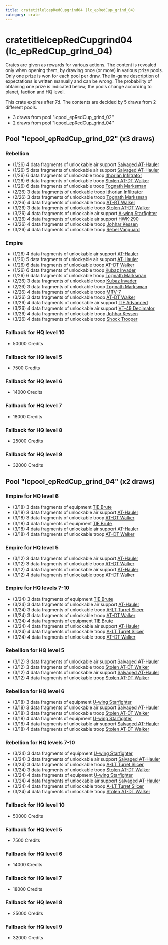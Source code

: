 ```yaml
---
title: cratetitlelcepRedCupgrind04 (lc_epRedCup_grind_04)
category: crate
---
```


# cratetitlelcepRedCupgrind04 (lc_epRedCup_grind_04)

Crates are given as rewards for various actions. The content is revealed only when opening them, by drawing once (or more) in various prize pools. Only one prize is won for each pool per draw. The in-game description of expectations is written manually and can be wrong. The probability of obtaining one prize is indicated below; the pools change according to planet, faction and HQ level.

This crate expires after 7d. The contents are decided by 5 draws from 2 different pools.
  * 3 draws from pool "lcpool_epRedCup_grind_02"
  * 2 draws from pool "lcpool_epRedCup_grind_04"

## Pool "lcpool_epRedCup_grind_02" (x3 draws)

### Rebellion

  * (1/26) 4 data fragments of unlockable air support [Salvaged AT-Hauler](RebelHauler)
  * (1/26) 5 data fragments of unlockable air support [Salvaged AT-Hauler](RebelHauler)
  * (1/26) 6 data fragments of unlockable troop [Ithorian Infiltrator](IthorianInfiltrator)
  * (1/26) 6 data fragments of unlockable troop [Stolen AT-DT Walker](RebelChicken)
  * (1/26) 6 data fragments of unlockable troop [Tognath Marksman](RebelTognath)
  * (2/26) 3 data fragments of unlockable troop [Ithorian Infiltrator](IthorianInfiltrator)
  * (2/26) 3 data fragments of unlockable troop [Tognath Marksman](RebelTognath)
  * (2/26) 4 data fragments of unlockable troop [AT-RT Walker](ATRT)
  * (3/26) 3 data fragments of unlockable troop [Stolen AT-DT Walker](RebelChicken)
  * (3/26) 4 data fragments of unlockable air support [A-wing Starfighter](AWing)
  * (3/26) 4 data fragments of unlockable air support [HWK-290](HWK290)
  * (3/26) 4 data fragments of unlockable troop [Johhar Kessen](RebelJohhar)
  * (3/26) 4 data fragments of unlockable troop [Rebel Vanguard](Vanguard)

### Empire

  * (1/26) 4 data fragments of unlockable air support [AT-Hauler](EmpireHauler)
  * (1/26) 5 data fragments of unlockable air support [AT-Hauler](EmpireHauler)
  * (1/26) 6 data fragments of unlockable troop [AT-DT Walker](EmpireChicken)
  * (1/26) 6 data fragments of unlockable troop [Kubaz Invader](KubazInvader)
  * (1/26) 6 data fragments of unlockable troop [Tognath Marksman](EmpireTognath)
  * (2/26) 3 data fragments of unlockable troop [Kubaz Invader](KubazInvader)
  * (2/26) 3 data fragments of unlockable troop [Tognath Marksman](EmpireTognath)
  * (2/26) 4 data fragments of unlockable troop [MTV-7](MTV7)
  * (3/26) 3 data fragments of unlockable troop [AT-DT Walker](EmpireChicken)
  * (3/26) 4 data fragments of unlockable air support [TIE Advanced](TieAdvanced)
  * (3/26) 4 data fragments of unlockable air support [VT-49 Decimator](VT49)
  * (3/26) 4 data fragments of unlockable troop [Johhar Kessen](EmpireJohhar)
  * (3/26) 4 data fragments of unlockable troop [Shock Trooper](Shock)

### Fallback for HQ level 10

  * 50000 Credits

### Fallback for HQ level 5

  * 7500 Credits

### Fallback for HQ level 6

  * 14000 Credits

### Fallback for HQ level 7

  * 18000 Credits

### Fallback for HQ level 8

  * 25000 Credits

### Fallback for HQ level 9

  * 32000 Credits

## Pool "lcpool_epRedCup_grind_04" (x2 draws)

### Empire for HQ level 6

  * (3/18) 3 data fragments of equipment [TIE Brute](eqpEmpireBubbaTieFighter)
  * (3/18) 3 data fragments of unlockable air support [AT-Hauler](EmpireHauler)
  * (3/18) 3 data fragments of unlockable troop [AT-DT Walker](EmpireChicken)
  * (3/18) 4 data fragments of equipment [TIE Brute](eqpEmpireBubbaTieFighter)
  * (3/18) 4 data fragments of unlockable air support [AT-Hauler](EmpireHauler)
  * (3/18) 4 data fragments of unlockable troop [AT-DT Walker](EmpireChicken)

### Empire for HQ level 5

  * (3/12) 3 data fragments of unlockable air support [AT-Hauler](EmpireHauler)
  * (3/12) 3 data fragments of unlockable troop [AT-DT Walker](EmpireChicken)
  * (3/12) 4 data fragments of unlockable air support [AT-Hauler](EmpireHauler)
  * (3/12) 4 data fragments of unlockable troop [AT-DT Walker](EmpireChicken)

### Empire for HQ levels 7-10

  * (3/24) 3 data fragments of equipment [TIE Brute](eqpEmpireBubbaTieFighter)
  * (3/24) 3 data fragments of unlockable air support [AT-Hauler](EmpireHauler)
  * (3/24) 3 data fragments of unlockable troop [A-LT Turret Slicer](EmpireP006Droid)
  * (3/24) 3 data fragments of unlockable troop [AT-DT Walker](EmpireChicken)
  * (3/24) 4 data fragments of equipment [TIE Brute](eqpEmpireBubbaTieFighter)
  * (3/24) 4 data fragments of unlockable air support [AT-Hauler](EmpireHauler)
  * (3/24) 4 data fragments of unlockable troop [A-LT Turret Slicer](EmpireP006Droid)
  * (3/24) 4 data fragments of unlockable troop [AT-DT Walker](EmpireChicken)

### Rebellion for HQ level 5

  * (3/12) 3 data fragments of unlockable air support [Salvaged AT-Hauler](RebelHauler)
  * (3/12) 3 data fragments of unlockable troop [Stolen AT-DT Walker](RebelChicken)
  * (3/12) 4 data fragments of unlockable air support [Salvaged AT-Hauler](RebelHauler)
  * (3/12) 4 data fragments of unlockable troop [Stolen AT-DT Walker](RebelChicken)

### Rebellion for HQ level 6

  * (3/18) 3 data fragments of equipment [U-wing Starfighter](eqpRebelUWing)
  * (3/18) 3 data fragments of unlockable air support [Salvaged AT-Hauler](RebelHauler)
  * (3/18) 3 data fragments of unlockable troop [Stolen AT-DT Walker](RebelChicken)
  * (3/18) 4 data fragments of equipment [U-wing Starfighter](eqpRebelUWing)
  * (3/18) 4 data fragments of unlockable air support [Salvaged AT-Hauler](RebelHauler)
  * (3/18) 4 data fragments of unlockable troop [Stolen AT-DT Walker](RebelChicken)

### Rebellion for HQ levels 7-10

  * (3/24) 3 data fragments of equipment [U-wing Starfighter](eqpRebelUWing)
  * (3/24) 3 data fragments of unlockable air support [Salvaged AT-Hauler](RebelHauler)
  * (3/24) 3 data fragments of unlockable troop [A-LT Turret Slicer](RebelP006Droid)
  * (3/24) 3 data fragments of unlockable troop [Stolen AT-DT Walker](RebelChicken)
  * (3/24) 4 data fragments of equipment [U-wing Starfighter](eqpRebelUWing)
  * (3/24) 4 data fragments of unlockable air support [Salvaged AT-Hauler](RebelHauler)
  * (3/24) 4 data fragments of unlockable troop [A-LT Turret Slicer](RebelP006Droid)
  * (3/24) 4 data fragments of unlockable troop [Stolen AT-DT Walker](RebelChicken)

### Fallback for HQ level 10

  * 50000 Credits

### Fallback for HQ level 5

  * 7500 Credits

### Fallback for HQ level 6

  * 14000 Credits

### Fallback for HQ level 7

  * 18000 Credits

### Fallback for HQ level 8

  * 25000 Credits

### Fallback for HQ level 9

  * 32000 Credits